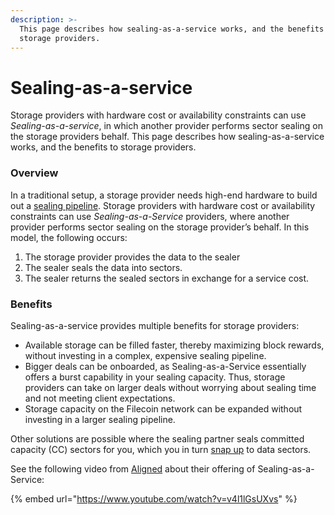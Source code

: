 ```yaml
---
description: >-
  This page describes how sealing-as-a-service works, and the benefits to
  storage providers.
---
```


# Sealing-as-a-service

Storage providers with hardware cost or availability constraints can use _Sealing-as-a-service_, in which another provider performs sector sealing on the storage providers behalf. This page describes how sealing-as-a-service works, and the benefits to storage providers.

### Overview

In a traditional setup, a storage provider needs high-end hardware to build out a [sealing pipeline](sealing-pipeline.md). Storage providers with hardware cost or availability constraints can use _Sealing-as-a-Service_ providers, where another provider performs sector sealing on the storage provider’s behalf. In this model, the following occurs:

1. The storage provider provides the data to the sealer
2. The sealer seals the data into sectors.
3. The sealer returns the sealed sectors in exchange for a service cost.

### Benefits

Sealing-as-a-service provides multiple benefits for storage providers:

* Available storage can be filled faster, thereby maximizing block rewards, without investing in a complex, expensive sealing pipeline.
* Bigger deals can be onboarded, as Sealing-as-a-Service essentially offers a burst capability in your sealing capacity. Thus, storage providers can take on larger deals without worrying about sealing time and not meeting client expectations.
* Storage capacity on the Filecoin network can be expanded without investing in a larger sealing pipeline.

Other solutions are possible where the sealing partner seals committed capacity (CC) sectors for you, which you in turn [snap up](../filecoin-deals/snap-deals.md) to data sectors.

See the following video from [Aligned](https://aligned.co/sealing-as-a-service) about their offering of Sealing-as-a-Service:

{% embed url="https://www.youtube.com/watch?v=v4l1lGsUXvs" %}
